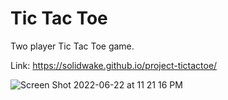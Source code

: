 # Tic Tac Toe
Two player Tic Tac Toe game.

Link: https://solidwake.github.io/project-tictactoe/

![Screen Shot 2022-06-22 at 11 21 16 PM](https://user-images.githubusercontent.com/69250073/175200394-e05b9e9a-6327-4777-9c63-dda69a487e15.png)
